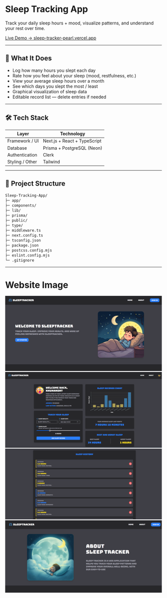# Sleep Tracking App

Track your daily sleep hours + mood, visualize patterns, and understand your rest over time.

[Live Demo → sleep-tracker-pearl.vercel.app](https://sleep-tracker-pearl.vercel.app)  

---

## 🧠 What It Does

- Log how many hours you slept each day  
- Rate how you feel about your sleep (mood, restfulness, etc.)  
- View your average sleep hours over a month  
- See which days you slept the most / least  
- Graphical visualization of sleep data  
- Editable record list — delete entries if needed  

---

## 🛠️ Tech Stack

| Layer | Technology |
|-------|------------|
| Framework / UI | Next.js + React + TypeScript |
| Database | Prisma + PostgreSQL (Neon) |
| Authentication | Clerk |
| Styling / Other | Tailwind |

---

## 📁 Project Structure

```
Sleep-Tracking-App/
├─ app/
├─ components/
├─ lib/
├─ prisma/
├─ public/
├─ type/
├─ middleware.ts
├─ next.config.ts
├─ tsconfig.json
├─ package.json
├─ postcss.config.mjs
├─ eslint.config.mjs
└─ .gitignore
```

---

# Website Image

![Guest Home Page](images/guesthome_page.png)
![Logged in Home Page](images/homeloggedin_page.png)
![Logged in Home Page2](images/homeloggedin_page2.png)
![About Page](images/about_page.png)
